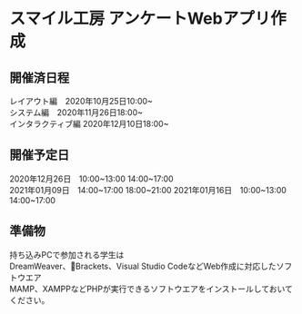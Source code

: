# スマイル工房 アンケートWebアプリ作成

## 開催済日程  
レイアウト編　2020年10月25日10:00~  
システム編　2020年11月26日18:00~  
インタラクティブ編 2020年12月10日18:00~  

## 開催予定日
2020年12月26日　10:00~13:00 14:00~17:00  
2021年01月09日　14:00~17:00 18:00~21:00 
2021年01月16日　10:00~13:00 14:00~17:00  

## 準備物
持ち込みPCで参加される学生は  
DreamWeaver、Brackets、Visual Studio CodeなどWeb作成に対応したソフトウエア  
MAMP、XAMPPなどPHPが実行できるソフトウエアをインストールしておいてください。



　
